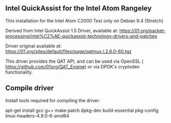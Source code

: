 ## Intel QuickAssist for the Intel Atom Rangeley

This installation for the Intel Atom C2000
Test only on Debian 9.4 (Stretch)

Derived from Intel QuickAssist 1.5 Driver, available at:
https://01.org/packet-processing/intel%C2%AE-quickassist-technology-drivers-and-patches

Driver original available at:
https://01.org/sites/default/files/page/qatmux.l.2.6.0-60.tgz

This driver provides the QAT API, and can be used via OpenSSL ( https://github.com/01org/QAT_Engine) or via DPDK's cryptodev functionality.


## Compile driver

Install tools required for compiling the driver.

apt-get install gcc g++ make patch dpkg-dev build-essential pkg-config linux-headers-4.9.0-6-amd64

